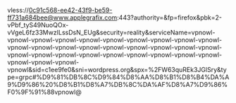 vless://0c91c568-ee42-43f9-be59-ff731a684bee@www.applegrafix.com:443?authority=&fp=firefox&pbk=2-vPbf_tyS49NuoQOx-vVgeL6fz33MwzILssDsN_EUg&security=reality&serviceName=vpnowl-vpnowl-vpnowl-vpnowl-vpnowl-vpnowl-vpnowl-vpnowl-vpnowl-vpnowl-vpnowl-vpnowl-vpnowl-vpnowl-vpnowl-vpnowl-vpnowl-vpnowl-vpnowl-vpnowl-vpnowl-vpnowl-vpnowl-vpnowl-vpnowl-vpnowl-vpnowl-vpnowl-vpnowl-vpnowl-vpnowl-vpnowl&sid=c1ee9fe0&sni=wordpress.org&spx=%2FW63quREk3JGlSry&type=grpc#%D9%81%DB%8C%D9%84%D8%AA%D8%B1%D8%B4%DA%A9%D9%86%20%D8%B1%D8%A7%DB%8C%DA%AF%D8%A7%D9%86%F0%9F%91%88vpnowl@
